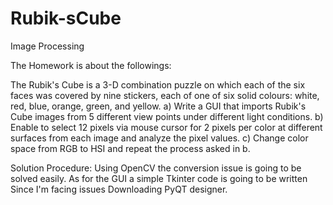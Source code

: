 # Rubik-sCube
Image Processing

The Homework is about the followings:

The Rubik's Cube is a 3-D combination puzzle on which each of the six faces was covered by nine stickers, each of one of six
solid colours: white, red, blue, orange, green, and yellow.
a) Write a GUI that imports Rubik's Cube images from 5 different view points under different light conditions.
b) Enable to select 12 pixels via mouse cursor for 2 pixels per color at different surfaces from each image and analyze the pixel values.
c) Change color space from RGB to HSI and repeat the process asked in b.

Solution Procedure:
Using OpenCV the conversion issue is going to be solved easily.
As for the GUI a simple Tkinter code is going to be written Since I'm facing issues Downloading PyQT designer.
